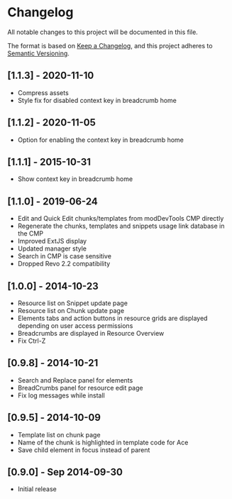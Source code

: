 # Changelog
All notable changes to this project will be documented in this file.

The format is based on [Keep a Changelog](https://keepachangelog.com/en/1.0.0/),
and this project adheres to [Semantic Versioning](https://semver.org/spec/v2.0.0.html).

## [1.1.3] - 2020-11-10
- Compress assets
- Style fix for disabled context key in breadcrumb home

## [1.1.2] - 2020-11-05
- Option for enabling the context key in breadcrumb home

## [1.1.1] - 2015-10-31
- Show context key in breadcrumb home

## [1.1.0] - 2019-06-24
- Edit and Quick Edit chunks/templates from modDevTools CMP directly
- Regenerate the chunks, templates and snippets usage link database in the CMP
- Improved ExtJS display
- Updated manager style
- Search in CMP is case sensitive
- Dropped Revo 2.2 compatibility

## [1.0.0] - 2014-10-23
- Resource list on Snippet update page
- Resource list on Chunk update page
- Elements tabs and action buttons in resource grids are displayed depending on user access permissions
- Breadcrumbs are displayed in Resource Overview
- Fix Ctrl-Z

## [0.9.8] - 2014-10-21
- Search and Replace panel for elements
- BreadCrumbs panel for resource edit page
- Fix log messages while install

## [0.9.5] - 2014-10-09
- Template list on chunk page
- Name of the chunk is highlighted in template code for Ace
- Save child element in focus instead of parent

## [0.9.0] - Sep 2014-09-30
- Initial release
